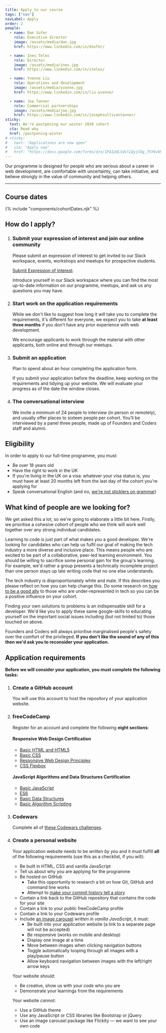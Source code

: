 ```yaml
---
title: Apply to our course
tags: ["nav"]
navLabel: Apply
order: 2
people:
  - name: Dan Sofer
    role: Executive director
    image: /assets/media/dan.jpg
    href: https://www.linkedin.com/in/dsofer/

  - name: Ines Teles
    role: Director
    image: /assets/media/ines.jpg
    href: https://www.linkedin.com/in/iteles/

  - name: Yvonne Liu
    role: Operations and development
    image: /assets/media/yvonne.jpg
    href: https://www.linkedin.com/in/liu-yvonne/

  - name: Joe Tanner
    role: Commercial partnerships
    image: /assets/media/joe.jpg
    href: https://www.linkedin.com/in/josephsullivantanner/
sticky:
  text: We're postponing our winter 2020 cohort
  cta: Read why
  href: /postponing-winter
# sticky:
#   text: "Applications are now open"
#   cta: "Apply now"
#   href: "https://docs.google.com/forms/d/e/1FAIpQLSdvlLQyjC6g_7SY6vbNKVrdZglnW-a5yyw_zHWM-IyDju_F4w/viewform"
---
```


Our programme is designed for people who are serious about a career in web development, are comfortable with uncertainty, can take initiative, and believe strongly in the value of community and helping others.

---

## Course dates

{% include "components/cohortDates.njk" %}

<!-- {ul:.grid} -->

## How do I apply?

1. ### Submit your expression of interest and join our online community

   Please submit an expression of interest to get invited to our Slack workspace, events, workshops and meetups for prospective students.

   [Submit Expression of Interest](https://docs.google.com/forms/d/e/1FAIpQLSepdNxKsrMjhfnbdkzKUgNpeWFmp8WLyiqTe_UY10TsPpFOEQ/viewform).

   Introduce yourself in our Slack workspace where you can find the most up-to-date information on our programme, meetups, and ask us any questions you may have.

1. ### Start work on the application requirements

   While we don't like to suggest how long it will take you to complete the requirements, it's different for everyone, we expect you to take **at least three months** if you don't have any prior experience with web development.

   We encourage applicants to work through the material with other applicants, both online and through our meetups.

1. ### Submit an application

   Plan to spend about an hour completing the application form.

   If you submit your application before the deadline, keep working on the requirements and tidying up your website. We will evaluate your progress as of the date the window closes.

1. ### The conversational interview

   We invite a minimum of 24 people to interview (in person or remotely), and usually offer places to sixteen people per cohort.
   You’ll be interviewed by a panel three people, made up of Founders and Coders staff and alumni.
   <!-- {ol:.grid} -->

## Eligibility

In order to apply to our full-time programme, you must:

- Be over 18 years old
- Have the right to work in the UK
- If you're living in the UK on a visa: whatever your visa status is, you must have at least 20 months left from the last day of the cohort you're applying for
- Speak conversational English (and no, [we're not sticklers on grammar](https://wearyourvoicemag.com/language-purists-white-supremacy-classism/))

## What kind of people are we looking for?

We get asked this a lot, so we're going to elaborate a little bit here. Firstly, we prioritise a cohesive cohort of people who we think will work well together over any strong individual candidates.

Learning to code is just part of what makes you a good developer. We're looking for candidates who can help us fulfil our goal of making the tech industry a more diverse and inclusive place. This means people who are excited to be part of a collaborative, peer-led learning environment. You should be willing to sacrifice some personal gain for the group's learning. For example, we'd rather a group presents a technically incomplete project than one person stays up late writing code that no one else understands.

The tech industry is disproportionately white and male. If this describes you please reflect on how you can help change this. Do some research on [how to be a good ally](https://www.guidetoallyship.com) to those who are under-represented in tech so you can be a positive influence on your cohort.

Finding your own solutions to problems is an indispensable skill for a developer. We'd like you to apply these same google-skills to educating yourself on the important social issues including (but not limited to) those touched on above.

Founders and Coders will always prioritise marginalised people's safety over the comfort of the privileged. **If you don't like the sound of any of this then we'd ask you to reconsider your application.**

## Application requirements

**Before we will consider your application, you must complete the following tasks:**

1. ### Create a GitHub account

   You will use this account to host the repository of your application website.

1. ### freeCodeCamp

   Register for an account and complete the following **eight sections**:

   #### Responsive Web Design Certification

   - [Basic HTML and HTML5](https://www.freecodecamp.org/learn/responsive-web-design/basic-html-and-html5/)
   - [Basic CSS](https://learn.freecodecamp.org/responsive-web-design/basic-css/)
   - [Responsive Web Design Principles](https://learn.freecodecamp.org/responsive-web-design/responsive-web-design-principles/)
   - [CSS Flexbox](https://learn.freecodecamp.org/responsive-web-design/css-flexbox/)

   #### JavaScript Algorithms and Data Structures Certification

   - [Basic JavaScript](https://learn.freecodecamp.org/javascript-algorithms-and-data-structures/basic-javascript/)
   - [ES6](https://learn.freecodecamp.org/javascript-algorithms-and-data-structures/es6/)
   - [Basic Data Structures](https://learn.freecodecamp.org/javascript-algorithms-and-data-structures/basic-data-structures/)
   - [Basic Algorithm Scripting](https://learn.freecodecamp.org/javascript-algorithms-and-data-structures/basic-algorithm-scripting/)

1. ### Codewars

   Complete all of [these Codewars challenges](/requirements/codewars).

1. ### Create a personal website

   Your application website needs to be _written by you_ and it must fulfill **all** of the following requirements (use this as a checklist, if you will):

   - Be built in HTML, CSS and vanilla JavaScript
   - Tell us about why you are applying for the programme
   - Be hosted on GitHub
     - Take this opportunity to research a bit on how Git, GitHub and command line works
     - Attempt to [make your commit history tell a story](https://www.mokacoding.com/blog/your-git-log-should-tell-a-story/)
   - Contain a link back to the GitHub repository that contains the code for your site
   - Contain a link to your _public_ freeCodeCamp profile
   - Contain a link to your Codewars profile
   - Include [an image carousel](https://github.com/foundersandcoders/master-reference/blob/master/coursebook/prerequisites/image-carousel.md) _written in vanilla JavaScript_, it must:
     - Be built into your application website (a link to a separate page will not be accepted)
     - Be responsive (works on mobile and desktop)
     - Display one image at a time
     - Move between images when clicking navigation buttons
     - Toggle automatically looping through all images with a play/pause button
     - Allow keyboard navigation between images with the left/right arrow keys

   Your website _should_:

   - Be creative, show us with your _code_ who you are
   - Demonstrate your learnings from the requirements

   Your website _cannot_:

   - Use a GitHub theme
   - Use any JavaScript or CSS libraries like Bootstrap or jQuery
   - Use an image carousel package like Flickity ⁠— we want to see your own code
